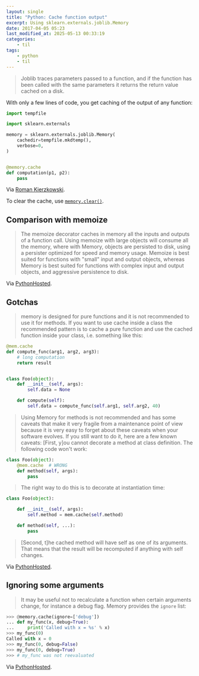 ```yaml
---
layout: single
title: "Python: Cache function output"
excerpt: Using sklearn.externals.joblib.Memory
date: 2017-04-05 05:23
last_modified_at: 2025-05-13 00:33:19
categories:
    - til
tags:
    - python
    - til
---
```


> Joblib traces parameters passed to a function, and if the function has been called with the
> same parameters it returns the return value cached on a disk.

With only a few lines of code, you get caching of the output of any function:

```python
import tempfile

import sklearn.externals

memory = sklearn.externals.joblib.Memory(
    cachedir=tempfile.mkdtemp(),
    verbose=0,
)


@memory.cache
def computation(p1, p2):
    pass
```

Via [Roman Kierzkowski](https://medium.com/@r_kierzkowski/10-tips-on-using-jupyter-notebook-abc0ba7028a4).

To clear the cache, use [`memory.clear()`](https://joblib.readthedocs.io/en/latest/generated/joblib.Memory.html).

## Comparison with memoize

> The memoize decorator caches in memory all the inputs
> and outputs of a function call.
> Using memoize with large objects will consume all the memory, where with Memory,
> objects are persisted to disk, using a persister optimized for speed and memory usage.
> Memoize is best suited for functions with "small" input and output objects,
> whereas Memory is best suited for functions with complex input and output objects,
> and aggressive persistence to disk.

Via [PythonHosted](https://joblib.readthedocs.io/en/latest/generated/joblib.Memory.html).

## Gotchas

> memory is designed for pure functions and it is not recommended to use it for methods.
> If you want to use cache inside a class the recommended pattern is to cache a pure function
> and use the cached function inside your class, i.e. something like this:

```python
@mem.cache
def compute_func(arg1, arg2, arg3):
    # long computation
    return result


class Foo(object):
    def __init__(self, args):
        self.data = None

    def compute(self):
        self.data = compute_func(self.arg1, self.arg2, 40)
```

> Using Memory for methods is not recommended and has some caveats that make it very fragile
> from a maintenance point of view because it is very easy to forget about these caveats
> when your software evolves. If you still want to do it, here are a few known caveats:
> \[First, y\]ou cannot decorate a method at class definition.
> The following code won't work:

```python
class Foo(object):
    @mem.cache  # WRONG
    def method(self, args):
        pass
```

> The right way to do this is to decorate at instantiation time:

```python
class Foo(object):

    def __init__(self, args):
        self.method = mem.cache(self.method)

    def method(self, ...):
        pass
```

> \[Second, t\]he cached method will have self as one of its arguments.
> That means that the result will be recomputed if anything with self changes.

Via [PythonHosted](https://joblib.readthedocs.io/en/latest/generated/joblib.Memory.html).

## Ignoring some arguments

> It may be useful not to recalculate a function when certain arguments change,
> for instance a debug flag. Memory provides the `ignore` list:

```python
>>> @memory.cache(ignore=['debug'])
... def my_func(x, debug=True):
...     print('Called with x = %s' % x)
>>> my_func(0)
Called with x = 0
>>> my_func(0, debug=False)
>>> my_func(0, debug=True)
>>> # my_func was not reevaluated
```

Via [PythonHosted](https://joblib.readthedocs.io/en/latest/generated/joblib.Memory.html).
